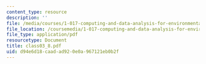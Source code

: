 ```yaml
---
content_type: resource
description: ''
file: /media/courses/1-017-computing-and-data-analysis-for-environmental-applications-fall-2003/d94e6d18caadad920e0a967121eb0b2f_class03_8.pdf
file_location: /coursemedia/1-017-computing-and-data-analysis-for-environmental-applications-fall-2003/d94e6d18caadad920e0a967121eb0b2f_class03_8.pdf
file_type: application/pdf
resourcetype: Document
title: class03_8.pdf
uid: d94e6d18-caad-ad92-0e0a-967121eb0b2f
---
```

